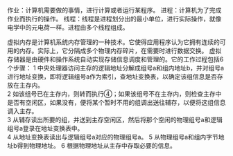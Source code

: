 作业：计算机需要做的事情，进行计算或者运行某程序。
进程：计算机为了完成作业而执行的操作。
线程：线程是进程划分出的最小单位，进行实际操作，就像电学中的元电荷一样。进程由多个线程组成。


虚拟内存是计算机系统内存管理的一种技术。它使得应用程序认为它拥有连续的可用的内存。实际上，它分隔成多个物理内存碎片，在需要时进行数据交换。
虚拟存储器是由硬件和操作系统自动实现存储信息调度和管理的。它的工作过程包括6个步骤： 
1 中央处理器访问主存的逻辑地址分解成组号a和组内地址b，并对组号a进行地址变换，即将逻辑组号a作为索引，查地址变换表，以确定该组信息是否存放在主存内。  
2 如该组号已在主存内，则转而执行④；如果该组号不在主存内，则检查主存中是否有空闲区，如果没有，便将某个暂时不用的组调出送往辅存，以便将这组信息调入主存。  
3 从辅存读出所要的组，并送到主存空闲区，然后将那个空闲的物理组号a和逻辑组号a登录在地址变换表中。   
4 从地址变换表读出与逻辑组号a对应的物理组号a。
5 从物理组号a和组内字节地址b得到物理地址。
6 根据物理地址从主存中存取必要的信息。
